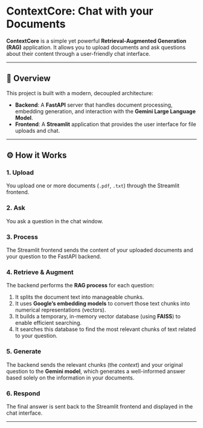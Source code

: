 # ContextCore: Chat with your Documents

**ContextCore** is a simple yet powerful **Retrieval-Augmented Generation (RAG)** application. It allows you to upload documents and ask questions about their content through a user-friendly chat interface.

---

## 🧠 Overview

This project is built with a modern, decoupled architecture:

- **Backend**: A **FastAPI** server that handles document processing, embedding generation, and interaction with the **Gemini Large Language Model**.
- **Frontend**: A **Streamlit** application that provides the user interface for file uploads and chat.

---

## ⚙️ How it Works

### 1. Upload
You upload one or more documents (`.pdf`, `.txt`) through the Streamlit frontend.

### 2. Ask
You ask a question in the chat window.

### 3. Process
The Streamlit frontend sends the content of your uploaded documents and your question to the FastAPI backend.

### 4. Retrieve & Augment
The backend performs the **RAG process** for each question:

1. It splits the document text into manageable chunks.  
2. It uses **Google’s embedding models** to convert those text chunks into numerical representations (vectors).  
3. It builds a temporary, in-memory vector database (using **FAISS**) to enable efficient searching.  
4. It searches this database to find the most relevant chunks of text related to your question.

### 5. Generate
The backend sends the relevant chunks (the *context*) and your original question to the **Gemini model**, which generates a well-informed answer based solely on the information in your documents.

### 6. Respond
The final answer is sent back to the Streamlit frontend and displayed in the chat interface.

---
